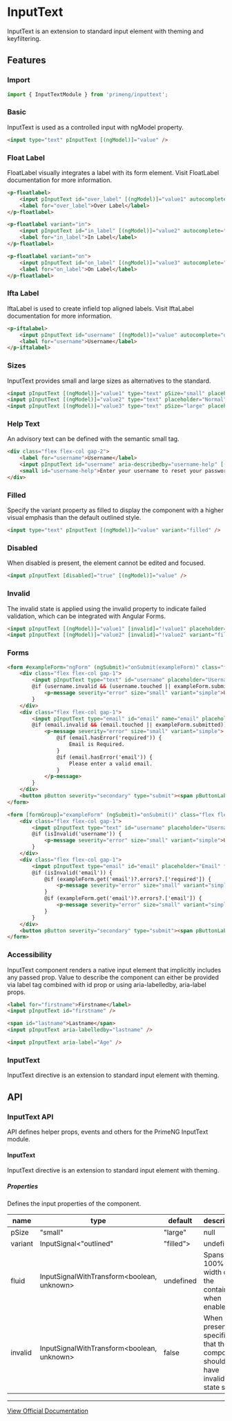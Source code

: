 # InputText

InputText is an extension to standard input element with theming and keyfiltering.

## Features

### Import

```typescript
import { InputTextModule } from 'primeng/inputtext';
```

### Basic

InputText is used as a controlled input with ngModel property.

```html
<input type="text" pInputText [(ngModel)]="value" />
```

### Float Label

FloatLabel visually integrates a label with its form element. Visit FloatLabel documentation for more information.

```html
<p-floatlabel>
    <input pInputText id="over_label" [(ngModel)]="value1" autocomplete="off" />
    <label for="over_label">Over Label</label>
</p-floatlabel>

<p-floatlabel variant="in">
    <input pInputText id="in_label" [(ngModel)]="value2" autocomplete="off" />
    <label for="in_label">In Label</label>
</p-floatlabel>

<p-floatlabel variant="on">
    <input pInputText id="on_label" [(ngModel)]="value3" autocomplete="off" />
    <label for="on_label">On Label</label>
</p-floatlabel>
```

### Ifta Label

IftaLabel is used to create infield top aligned labels. Visit IftaLabel documentation for more information.

```html
<p-iftalabel>
    <input pInputText id="username" [(ngModel)]="value" autocomplete="off" />
    <label for="username">Username</label>
</p-iftalabel>
```

### Sizes

InputText provides small and large sizes as alternatives to the standard.

```html
<input pInputText [(ngModel)]="value1" type="text" pSize="small" placeholder="Small" />
<input pInputText [(ngModel)]="value2" type="text" placeholder="Normal" />
<input pInputText [(ngModel)]="value3" type="text" pSize="large" placeholder="Large" />
```

### Help Text

An advisory text can be defined with the semantic small tag.

```html
<div class="flex flex-col gap-2">
    <label for="username">Username</label>
    <input pInputText id="username" aria-describedby="username-help" [(ngModel)]="value" />
    <small id="username-help">Enter your username to reset your password.</small>
</div>
```

### Filled

Specify the variant property as filled to display the component with a higher visual emphasis than the default outlined style.

```html
<input type="text" pInputText [(ngModel)]="value" variant="filled" />
```

### Disabled

When disabled is present, the element cannot be edited and focused.

```html
<input pInputText [disabled]="true" [(ngModel)]="value" />
```

### Invalid

The invalid state is applied using the ⁠invalid property to indicate failed validation, which can be integrated with Angular Forms.

```html
<input pInputText [(ngModel)]="value1" [invalid]="!value1" placeholder="Name" />
<input pInputText [(ngModel)]="value2" [invalid]="!value2" variant="filled" placeholder="Name" />
```

### Forms

```html
<form #exampleForm="ngForm" (ngSubmit)="onSubmit(exampleForm)" class="flex flex-col gap-4 w-full sm:w-56">
    <div class="flex flex-col gap-1">
        <input pInputText type="text" id="username" placeholder="Username" name="username" [(ngModel)]="user.username" #username="ngModel" [invalid]="username.invalid && (username.touched || exampleForm.submitted)" required />
        @if (username.invalid && (username.touched || exampleForm.submitted)) {
            <p-message severity="error" size="small" variant="simple">Username is required.</p-message>
        }
    </div>
    <div class="flex flex-col gap-1">
        <input pInputText type="email" id="email" name="email" placeholder="Email" [(ngModel)]="user.email" #email="ngModel" required email [invalid]="email.invalid && (email.touched || exampleForm.submitted)" />
        @if (email.invalid && (email.touched || exampleForm.submitted)) {
            <p-message severity="error" size="small" variant="simple">
                @if (email.hasError('required')) {
                    Email is Required.
                }
                @if (email.hasError('email')) {
                    Please enter a valid email.
                }
            </p-message>
        }
    </div>
    <button pButton severity="secondary" type="submit"><span pButtonLabel>Submit</span></button>
</form>
```

```html
<form [formGroup]="exampleForm" (ngSubmit)="onSubmit()" class="flex flex-col gap-4 w-full sm:w-56">
    <div class="flex flex-col gap-1">
        <input pInputText type="text" id="username" placeholder="Username" formControlName="username" [invalid]="isInvalid('username')" />
        @if (isInvalid('username')) {
            <p-message severity="error" size="small" variant="simple">Username is required.</p-message>
        }
    </div>
    <div class="flex flex-col gap-1">
        <input pInputText type="email" id="email" placeholder="Email" formControlName="email" [invalid]="isInvalid('email')" />
        @if (isInvalid('email')) {
            @if (exampleForm.get('email')?.errors?.['required']) {
                <p-message severity="error" size="small" variant="simple">Email is required.</p-message>
            }
            @if (exampleForm.get('email')?.errors?.['email']) {
                <p-message severity="error" size="small" variant="simple">Please enter a valid email.</p-message>
            }
        }
    </div>
    <button pButton severity="secondary" type="submit"><span pButtonLabel>Submit</span></button>
</form>
```

### Accessibility

InputText component renders a native input element that implicitly includes any passed prop. Value to describe the component can either be provided via label tag combined with id prop or using aria-labelledby, aria-label props.

```html
<label for="firstname">Firstname</label>
<input pInputText id="firstname" />

<span id="lastname">Lastname</span>
<input pInputText aria-labelledby="lastname" />

<input pInputText aria-label="Age" />
```

### InputText

InputText directive is an extension to standard input element with theming.

## API

### InputText API

API defines helper props, events and others for the PrimeNG InputText module.

#### InputText

InputText directive is an extension to standard input element with theming.

##### Properties

Defines the input properties of the component.

| name | type | default | description |
| --- | --- | --- | --- |
| pSize | "small" | "large" | null | Defines the size of the component. |
| variant | InputSignal<"outlined" | "filled"> | undefined | Specifies the input variant of the component. |
| fluid | InputSignalWithTransform<boolean, unknown> | undefined | Spans 100% width of the container when enabled. |
| invalid | InputSignalWithTransform<boolean, unknown> | false | When present, it specifies that the component should have invalid state style. |

---

[View Official Documentation](https://primeng.org/inputtext)
